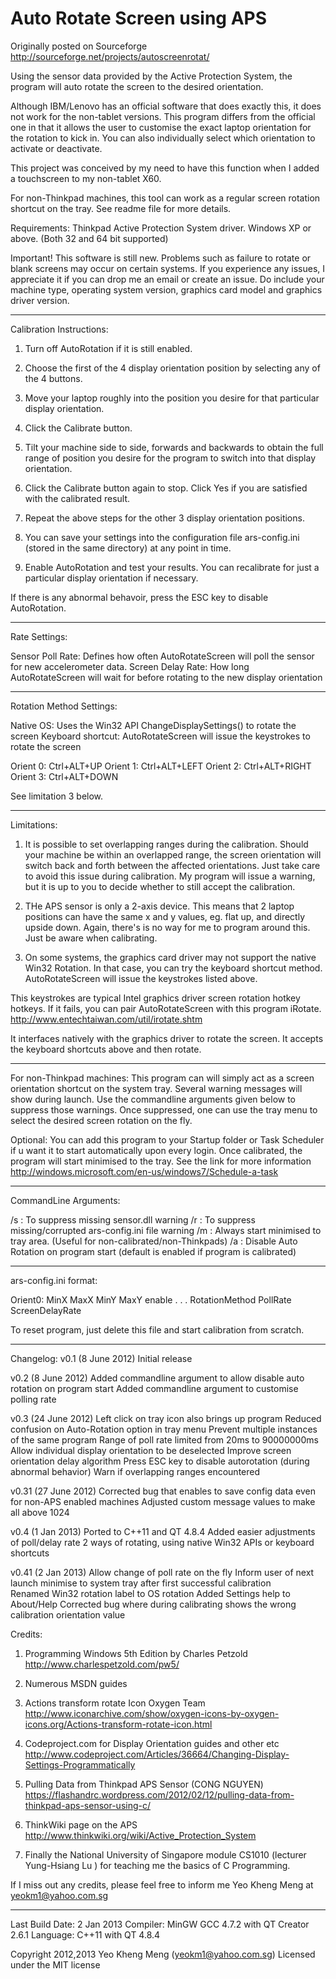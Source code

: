 Auto Rotate Screen using APS
==================

Originally posted on Sourceforge  http://sourceforge.net/projects/autoscreenrotat/

Using the sensor data provided by the Active Protection System, the program will auto rotate the screen to the desired orientation.

Although IBM/Lenovo has an official software that does exactly this, it does not work for the non-tablet versions. This program differs from the official one in that it allows the user to customise the exact laptop orientation for the rotation to kick in. You can also individually select which orientation to activate or deactivate.

This project was conceived by my need to have this function when I added a touchscreen to my non-tablet X60.

For non-Thinkpad machines, this tool can work as a regular screen rotation shortcut on the tray. See readme file for more details.

Requirements: Thinkpad Active Protection System driver. Windows XP or above. (Both 32 and 64 bit supported)

Important!
This software is still new. Problems such as failure to rotate or blank screens may occur on certain systems. If you experience any issues, I appreciate it if you can drop me an email or create an issue. Do include your machine type, operating system version, graphics card model and graphics driver version.

------------------------------

Calibration Instructions:

1. Turn off AutoRotation if it is still enabled.

2. Choose the first of the 4 display orientation position by selecting any of the 4 buttons.

3. Move your laptop roughly into the position you desire for that particular display orientation.

4. Click the Calibrate button.

5. Tilt your machine side to side, forwards and backwards to obtain the full range of position you desire for the program to switch into that display orientation.

6. Click the Calibrate button again to stop. Click Yes if you are satisfied with the calibrated result.

7. Repeat the above steps for the other 3 display orientation positions.

8. You can save your settings into the configuration file ars-config.ini (stored in the same directory) at any point in time.

9. Enable AutoRotation and test your results. You can recalibrate for just a particular display orientation if necessary.

If there is any abnormal behavoir, press the ESC key to disable AutoRotation.

------------------------------

Rate Settings:

Sensor Poll Rate: Defines how often AutoRotateScreen will poll the sensor for new accelerometer data.
Screen Delay Rate: How long AutoRotateScreen will wait for before rotating to the new display orientation

------------------------------

Rotation Method Settings:

Native OS: Uses the Win32 API ChangeDisplaySettings() to rotate the screen
Keyboard shortcut: AutoRotateScreen will issue the keystrokes to rotate the screen

Orient 0: Ctrl+ALT+UP
Orient 1: Ctrl+ALT+LEFT
Orient 2: Ctrl+ALT+RIGHT
Orient 3: Ctrl+ALT+DOWN

See limitation 3 below.

------------------------------
Limitations:
1. It is possible to set overlapping ranges during the calibration. Should your machine be within an overlapped range, the screen orientation will switch back and forth between the affected orientations. Just take care to avoid this issue during calibration. My program will issue a warning, but it is up to you to decide whether to still accept the calibration.

2. THe APS sensor is only a 2-axis device. This means that 2 laptop positions can have the same x and y values, eg. flat up, and directly upside down. Again, there's is no way for me to program around this. Just be aware when calibrating.

3. On some systems, the graphics card driver may not support the native Win32 Rotation. In that case, you can try the keyboard shortcut method. AutoRotateScreen will issue the keystrokes listed above.

This keystrokes are typical Intel graphics driver screen rotation hotkey hotkeys. If it fails, you can pair AutoRotateScreen with this program iRotate. http://www.entechtaiwan.com/util/irotate.shtm

It interfaces natively with the graphics driver to rotate the screen. It accepts the keyboard shortcuts above and then rotate.

------------------------------

For non-Thinkpad machines:
This program can will simply act as a screen orientation shortcut on the system tray. Several warning messages will show during launch. Use the commandline arguments given below to suppress those warnings. Once suppressed, one can use the tray menu to select the desired screen rotation on the fly.


Optional: You can add this program to your Startup folder or Task Scheduler if u want it to start automatically upon every login. Once calibrated, the program will start minimised to the tray. See the link for more information
http://windows.microsoft.com/en-us/windows7/Schedule-a-task

------------------------------

CommandLine Arguments:

/s : To suppress missing sensor.dll warning
/r : To suppress missing/corrupted ars-config.ini file warning
/m : Always start minimised to tray area. (Useful for non-calibrated/non-Thinkpads)
/a : Disable Auto Rotation on program start (default is enabled if program is calibrated)

------------------------------

ars-config.ini format:

Orient0: MinX MaxX MinY MaxY enable
.
.
.
RotationMethod PollRate ScreenDelayRate

To reset program, just delete this file and start calibration from scratch.

------------------------------

Changelog:
v0.1 (8 June 2012)
Initial release

v0.2 (8 June 2012)
Added commandline argument to allow disable auto rotation on program start
Added commandline argument to customise polling rate

v0.3 (24 June 2012)
Left click on tray icon also brings up program
Reduced confusion on Auto-Rotation option in tray menu
Prevent multiple instances of the same program
Range of poll rate limited from 20ms to 90000000ms
Allow individual display orientation to be deselected
Improve screen orientation delay algorithm
Press ESC key to disable autorotation (during abnormal behavior)
Warn if overlapping ranges encountered			
		
v0.31 (27 June 2012)
Corrected bug that enables to save config data even for non-APS enabled machines
Adjusted custom message values to make all above 1024

v0.4 (1 Jan 2013)
Ported to C++11 and QT 4.8.4
Added easier adjustments of poll/delay rate
2 ways of rotating, using native Win32 APIs or keyboard shortcuts

v0.41 (2 Jan 2013)
Allow change of poll rate on the fly
Inform user of next launch minimise to system tray after first successful calibration               
Renamed Win32 rotation label to OS rotation
Added Settings help to About/Help
Corrected bug where during calibrating shows the wrong calibration orientation value                 

Credits:
1. Programming Windows 5th Edition by Charles Petzold
http://www.charlespetzold.com/pw5/

2. Numerous MSDN guides

3. Actions transform rotate Icon
Oxygen Team
http://www.iconarchive.com/show/oxygen-icons-by-oxygen-icons.org/Actions-transform-rotate-icon.html

4. Codeproject.com for Display Orientation guides and other etc
http://www.codeproject.com/Articles/36664/Changing-Display-Settings-Programmatically

5. Pulling Data from Thinkpad APS Sensor (CONG NGUYEN)
https://flashandrc.wordpress.com/2012/02/12/pulling-data-from-thinkpad-aps-sensor-using-c/

6. ThinkWiki page on the APS
http://www.thinkwiki.org/wiki/Active_Protection_System

7. Finally the National University of Singapore module CS1010 (lecturer Yung-Hsiang Lu ) for teaching me the basics of C Programming.

If I miss out any credits, please feel free to inform me Yeo Kheng Meng at yeokm1@yahoo.com.sg


------------------------------

Last Build Date: 2 Jan 2013
Compiler: MinGW GCC 4.7.2 with QT Creator 2.6.1
Language: C++11 with QT 4.8.4

Copyright 2012,2013 Yeo Kheng Meng (yeokm1@yahoo.com.sg)
Licensed under the MIT license
